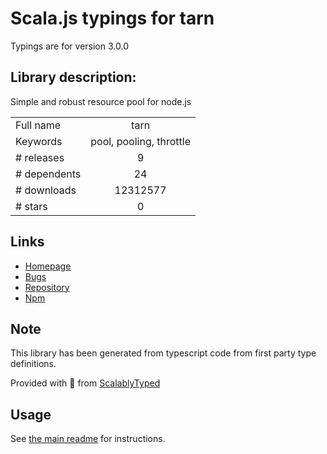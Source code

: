 
# Scala.js typings for tarn

Typings are for version 3.0.0

## Library description:
Simple and robust resource pool for node.js

|                    |                 |
| ------------------ | :-------------: |
| Full name          | tarn |
| Keywords           | pool, pooling, throttle |
| # releases         | 9 |
| # dependents       | 24 |
| # downloads        | 12312577 |
| # stars            | 0 |

## Links
- [Homepage](https://github.com/vincit/tarn.js#readme)
- [Bugs](https://github.com/vincit/tarn.js/issues)
- [Repository](https://github.com/vincit/tarn.js)
- [Npm](https://www.npmjs.com/package/tarn)
    


## Note
This library has been generated from typescript code from first party type definitions.

Provided with :purple_heart: from [ScalablyTyped](https://github.com/oyvindberg/ScalablyTyped)

## Usage
See [the main readme](../../readme.md) for instructions.



